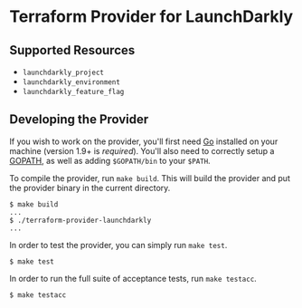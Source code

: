 # Terraform Provider for LaunchDarkly

## Supported Resources

- `launchdarkly_project`
- `launchdarkly_environment`
- `launchdarkly_feature_flag`

## Developing the Provider

If you wish to work on the provider, you'll first need [Go](http://www.golang.org) installed on your machine (version 1.9+ is *required*). You'll also need to correctly setup a [GOPATH](http://golang.org/doc/code.html#GOPATH), as well as adding `$GOPATH/bin` to your `$PATH`.

To compile the provider, run `make build`. This will build the provider and put the provider binary in the current directory.

```console
$ make build
...
$ ./terraform-provider-launchdarkly
...
```

In order to test the provider, you can simply run `make test`.

```console
$ make test
```

In order to run the full suite of acceptance tests, run `make testacc`.

```console
$ make testacc
```
